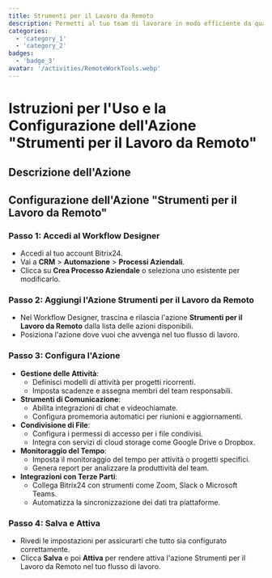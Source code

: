 ```yaml
---
title: Strumenti per il Lavoro da Remoto
description: Permetti al tuo team di lavorare in modo efficiente da qualsiasi parte del mondo.
categories: 
  - 'category_1'
  - 'category_2'
badges: 
  - 'badge_3'
avatar: '/activities/RemoteWorkTools.webp'
---
```

# Istruzioni per l'Uso e la Configurazione dell'Azione "Strumenti per il Lavoro da Remoto"

## Descrizione dell'Azione

## **Configurazione dell'Azione "Strumenti per il Lavoro da Remoto"**

### Passo 1: Accedi al Workflow Designer
- Accedi al tuo account Bitrix24.
- Vai a **CRM** > **Automazione** > **Processi Aziendali**.
- Clicca su **Crea Processo Aziendale** o seleziona uno esistente per modificarlo.

### Passo 2: Aggiungi l'Azione Strumenti per il Lavoro da Remoto
- Nel Workflow Designer, trascina e rilascia l'azione **Strumenti per il Lavoro da Remoto** dalla lista delle azioni disponibili.
- Posiziona l'azione dove vuoi che avvenga nel tuo flusso di lavoro.

### Passo 3: Configura l'Azione
- **Gestione delle Attività**:
  - Definisci modelli di attività per progetti ricorrenti.
  - Imposta scadenze e assegna membri del team responsabili.
- **Strumenti di Comunicazione**:
  - Abilita integrazioni di chat e videochiamate.
  - Configura promemoria automatici per riunioni e aggiornamenti.
- **Condivisione di File**:
  - Configura i permessi di accesso per i file condivisi.
  - Integra con servizi di cloud storage come Google Drive o Dropbox.
- **Monitoraggio del Tempo**:
  - Imposta il monitoraggio del tempo per attività o progetti specifici.
  - Genera report per analizzare la produttività del team.
- **Integrazioni con Terze Parti**:
  - Collega Bitrix24 con strumenti come Zoom, Slack o Microsoft Teams.
  - Automatizza la sincronizzazione dei dati tra piattaforme.

### Passo 4: Salva e Attiva
- Rivedi le impostazioni per assicurarti che tutto sia configurato correttamente.
- Clicca **Salva** e poi **Attiva** per rendere attiva l'azione Strumenti per il Lavoro da Remoto nel tuo flusso di lavoro.